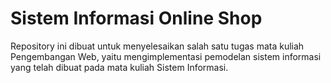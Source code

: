 # Sistem Informasi Online Shop
Repository ini dibuat untuk menyelesaikan salah satu tugas mata kuliah Pengembangan Web, yaitu mengimplementasi pemodelan sistem informasi yang telah dibuat pada mata kuliah Sistem Informasi.
